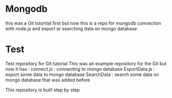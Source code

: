 # Mongodb
this was a Git tutortial first
but now this is a repo for mongodb connection with node.js and export or searching data on mongo database
# Test
Test repository for Git tutorial
This was an example repository for the Git
but now it has :
connect.js : connecting to mongo database
ExportData.js : export some data to mongo database
SearchData : search some data on mongo database that was added before 

This repository is built step by step
